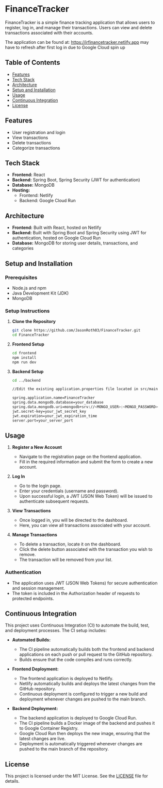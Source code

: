 # FinanceTracker

FinanceTracker is a simple finance tracking application that allows users to register, log in, and manage their transactions. Users can view and delete transactions associated with their accounts.

The application can be found at: https://jrfinancetracker.netlify.app may have to refresh after first log in due to Google Cloud spin up

## Table of Contents
- [Features](#features)
- [Tech Stack](#tech-stack)
- [Architecture](#architecture)
- [Setup and Installation](#setup-and-installation)
- [Usage](#usage)
- [Continuous Integration](#continuous-integration)
- [License](#license)

## Features
- User registration and login
- View transactions
- Delete transactions
- Categorize transactions

## Tech Stack
- **Frontend:** React
- **Backend:** Spring Boot, Spring Security (JWT for authentication)
- **Database:** MongoDB
- **Hosting:** 
  - Frontend: Netlify
  - Backend: Google Cloud Run

## Architecture
- **Frontend:** Built with React, hosted on Netlify
- **Backend:** Built with Spring Boot and Spring Security using JWT for authentication, hosted on Google Cloud Run
- **Database:** MongoDB for storing user details, transactions, and categories

## Setup and Installation

### Prerequisites
- Node.js and npm
- Java Development Kit (JDK)
- MongoDB

### Setup Instructions
1. **Clone the Repository**
   ```bash
   git clone https://github.com/JasonRoth03/FinanceTracker.git
   cd FinanceTracker
2. **Frontend Setup**
   ```bash
   cd frontend
   npm install
   npm run dev
3. **Backend Setup**
   ```bash
   cd ../backend
   
   //Edit the existing application.properties file located in src/main/resources with the following properties:
   
   spring.application.name=FinanceTracker
   spring.data.mongodb.database=your_database
   spring.data.mongodb.uri=mongodb+srv://<MONGO_USER>:<MONGO_PASSWORD>@<MONGO_CLUSTER>
   jwt.secret-key=your_jwt_secret_key
   jwt.expiration=your_jwt_expiration_time
   server.port=your_server_port

## Usage

1. **Register a New Account**
   - Navigate to the registration page on the frontend application.
   - Fill in the required information and submit the form to create a new account.

2. **Log In**
   - Go to the login page.
   - Enter your credentials (username and password).
   - Upon successful login, a JWT (JSON Web Token) will be issued to authenticate subsequent requests.

3. **View Transactions**
   - Once logged in, you will be directed to the dashboard.
   - Here, you can view all transactions associated with your account.

4. **Manage Transactions**
   - To delete a transaction, locate it on the dashboard.
   - Click the delete button associated with the transaction you wish to remove.
   - The transaction will be removed from your list.

### Authentication
- The application uses JWT (JSON Web Tokens) for secure authentication and session management.
- The token is included in the Authorization header of requests to protected endpoints.

## Continuous Integration

This project uses Continuous Integration (CI) to automate the build, test, and deployment processes. The CI setup includes:

- **Automated Builds:**
  - The CI pipeline automatically builds both the frontend and backend applications on each push or pull request to the GitHub repository.
  - Builds ensure that the code compiles and runs correctly.

- **Frontend Deployment:**
  - The frontend application is deployed to Netlify.
  - Netlify automatically builds and deploys the latest changes from the GitHub repository.
  - Continuous deployment is configured to trigger a new build and deployment whenever changes are pushed to the main branch.

- **Backend Deployment:**
  - The backend application is deployed to Google Cloud Run.
  - The CI pipeline builds a Docker image of the backend and pushes it to Google Container Registry.
  - Google Cloud Run then deploys the new image, ensuring that the latest changes are live.
  - Deployment is automatically triggered whenever changes are pushed to the main branch of the repository.

## License
This project is licensed under the MIT License. See the [LICENSE](LICENSE) file for details.
